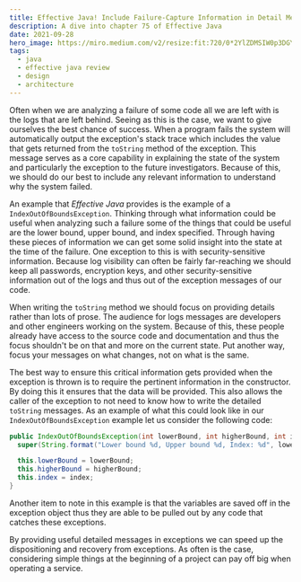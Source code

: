 ```yaml
---
title: Effective Java! Include Failure-Capture Information in Detail Messages
description: A dive into chapter 75 of Effective Java
date: 2021-09-28
hero_image: https://miro.medium.com/v2/resize:fit:720/0*2YlZDMSIW0p3DGY2
tags:
  - java
  - effective java review
  - design
  - architecture
---
```


Often when we are analyzing a failure of some code all we are left with is the logs that are left behind. Seeing as this is the case, we want to give ourselves the best chance of success. When a program fails the system will automatically output the exception's stack trace which includes the value that gets returned from the `toString` method of the exception. This message serves as a core capability in explaining the state of the system and particularly the exception to the future investigators. Because of this, we should do our best to include any relevant information to understand why the system failed. 

An example that _Effective Java_ provides is the example of a `IndexOutOfBoundsException`. Thinking through what information could be useful when analyzing such a failure some of the things that could be useful are the lower bound, upper bound, and index specified. Through having these pieces of information we can get some solid insight into the state at the time of the failure. One exception to this is with security-sensitive information. Because log visibility can often be fairly far-reaching we should keep all passwords, encryption keys, and other security-sensitive information out of the logs and thus out of the exception messages of our code. 

When writing the `toString` method we should focus on providing details rather than lots of prose. The audience for logs messages are developers and other engineers working on the system. Because of this, these people already have access to the source code and documentation and thus the focus shouldn't be on that and more on the current state. Put another way, focus your messages on what changes, not on what is the same.

The best way to ensure this critical information gets provided when the exception is thrown is to require the pertinent information in the constructor. By doing this it ensures that the data will be provided. This also allows the caller of the exception to not need to know how to write the detailed `toString` messages. As an example of what this could look like in our `IndexOutOfBoundsException` example let us consider the following code:

```java
public IndexOutOfBoundsException(int lowerBound, int higherBound, int index) {
  super(String.format("Lower bound %d, Upper bound %d, Index: %d", lowerBound, higherBound, index));

  this.lowerBound = lowerBound;
  this.higherBound = higherBound;
  this.index = index;
}
```

Another item to note in this example is that the variables are saved off in the exception object thus they are able to be pulled out by any code that catches these exceptions. 

By providing useful detailed messages in exceptions we can speed up the dispositioning and recovery from exceptions. As often is the case, considering simple things at the beginning of a project can pay off big when operating a service.